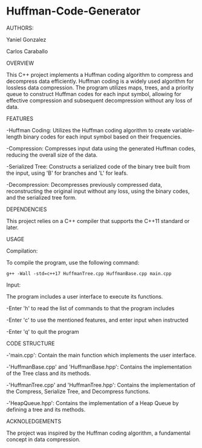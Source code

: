 # Huffman-Code-Generator
AUTHORS:

Yaniel Gonzalez

Carlos Caraballo


OVERVIEW

This C++ project implements a Huffman coding algorithm to compress and decompress data efficiently.
Huffman coding is a widely used algorithm for lossless data compression. The program utilizes maps, trees, 
and a priority queue to construct Huffman codes for each input symbol, allowing for effective compression 
and subsequent decompression without any loss of data.


FEATURES 

-Huffman Coding: 
Utilizes the Huffman coding algorithm to create variable-length binary codes for each input symbol based 
on their frequencies.

-Compression: 
Compresses input data using the generated Huffman codes, reducing the overall size of the data.

-Serialized Tree:
Constructs a serialized code of the binary tree built from the input, using 'B' for branches and 'L' for leafs.

-Decompression:
Decompresses previously compressed data, reconstructing the original input without any loss, using the binary codes,
and the serialized tree form.


DEPENDENCIES

This project relies on a C++ compiler that supports the C++11 standard or later.


USAGE

Compilation:

To compile the program, use the following command:

    g++ -Wall -std=c++17 HuffmanTree.cpp HuffmanBase.cpp main.cpp

Input:

The program includes a user interface to execute its functions.

-Enter 'h' to read the list of commands to that the program includes
    
-Enter 'c' to use the mentioned features, and enter input when instructed
    
-Enter 'q' to quit the program


CODE STRUCTURE

-'main.cpp': Contain the main function which implements the user interface.

-'HuffmanBase.cpp' and 'HuffmanBase.hpp': Contains the implementation of the Tree class and its methods.

-'HuffmanTree.cpp' and 'HuffmanTree.hpp': Contains the implementation of the Compress, Serialize Tree,
  and Decompress functions.
  
-'HeapQueue.hpp': Contains the implementation of a Heap Queue by defining a tree and its methods.


ACKNOLEDGEMENTS

The project was inspired by the Huffman coding algorithm, a fundamental concept in data compression.

